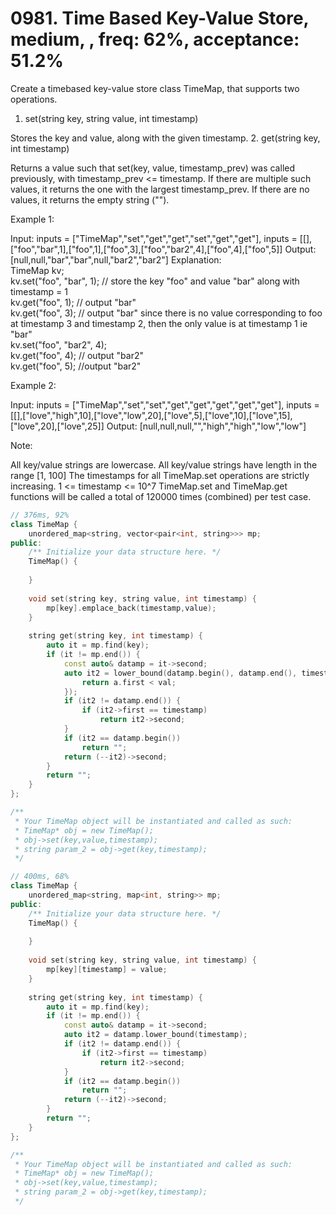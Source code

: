# 0981. Time Based Key-Value Store, medium, , freq: 62%, acceptance: 51.2%

Create a timebased key-value store class TimeMap, that supports two operations.

1. set(string key, string value, int timestamp)

Stores the key and value, along with the given timestamp.
2. get(string key, int timestamp)

Returns a value such that set(key, value, timestamp_prev) was called previously, with timestamp_prev <= timestamp.
If there are multiple such values, it returns the one with the largest timestamp_prev.
If there are no values, it returns the empty string ("").
 

Example 1:

Input: inputs = ["TimeMap","set","get","get","set","get","get"], inputs = [[],["foo","bar",1],["foo",1],["foo",3],["foo","bar2",4],["foo",4],["foo",5]]
Output: [null,null,"bar","bar",null,"bar2","bar2"]
Explanation:   
TimeMap kv;   
kv.set("foo", "bar", 1); // store the key "foo" and value "bar" along with timestamp = 1   
kv.get("foo", 1);  // output "bar"   
kv.get("foo", 3); // output "bar" since there is no value corresponding to foo at timestamp 3 and timestamp 2, then the only value is at timestamp 1 ie "bar"   
kv.set("foo", "bar2", 4);   
kv.get("foo", 4); // output "bar2"   
kv.get("foo", 5); //output "bar2"   

Example 2:

Input: inputs = ["TimeMap","set","set","get","get","get","get","get"], inputs = [[],["love","high",10],["love","low",20],["love",5],["love",10],["love",15],["love",20],["love",25]]
Output: [null,null,null,"","high","high","low","low"]
 

Note:

All key/value strings are lowercase.
All key/value strings have length in the range [1, 100]
The timestamps for all TimeMap.set operations are strictly increasing.
1 <= timestamp <= 10^7
TimeMap.set and TimeMap.get functions will be called a total of 120000 times (combined) per test case.
```c++
// 376ms, 92%
class TimeMap {
    unordered_map<string, vector<pair<int, string>>> mp;
public:
    /** Initialize your data structure here. */
    TimeMap() {
        
    }
    
    void set(string key, string value, int timestamp) {
        mp[key].emplace_back(timestamp,value);
    }
    
    string get(string key, int timestamp) {
        auto it = mp.find(key);
        if (it != mp.end()) {
            const auto& datamp = it->second;
            auto it2 = lower_bound(datamp.begin(), datamp.end(), timestamp, [](auto& a, auto& val) {
                return a.first < val;
            });
            if (it2 != datamp.end()) {
                if (it2->first == timestamp)
                    return it2->second;
            }
            if (it2 == datamp.begin())
                return "";
            return (--it2)->second;
        }
        return "";
    }
};

/**
 * Your TimeMap object will be instantiated and called as such:
 * TimeMap* obj = new TimeMap();
 * obj->set(key,value,timestamp);
 * string param_2 = obj->get(key,timestamp);
 */

// 400ms, 68%
class TimeMap {
    unordered_map<string, map<int, string>> mp;
public:
    /** Initialize your data structure here. */
    TimeMap() {
        
    }
    
    void set(string key, string value, int timestamp) {
        mp[key][timestamp] = value;
    }
    
    string get(string key, int timestamp) {
        auto it = mp.find(key);
        if (it != mp.end()) {
            const auto& datamp = it->second;
            auto it2 = datamp.lower_bound(timestamp);
            if (it2 != datamp.end()) {
                if (it2->first == timestamp)
                    return it2->second;
            }
            if (it2 == datamp.begin())
                return "";
            return (--it2)->second;
        }
        return "";
    }
};

/**
 * Your TimeMap object will be instantiated and called as such:
 * TimeMap* obj = new TimeMap();
 * obj->set(key,value,timestamp);
 * string param_2 = obj->get(key,timestamp);
 */
```
